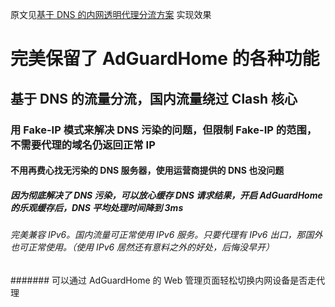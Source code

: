 原文见[基于 DNS 的内网透明代理分流方案](https://songchenwen.com/tproxy-split-by-dns/)
实现效果
# 完美保留了 AdGuardHome 的各种功能
## 基于 DNS 的流量分流，国内流量绕过 Clash 核心
### 用 Fake-IP 模式来解决 DNS 污染的问题，但限制 Fake-IP 的范围，不需要代理的域名仍返回正常 IP
#### 不用再费心找无污染的 DNS 服务器，使用运营商提供的 DNS 也没问题
##### 因为彻底解决了 DNS 污染，可以放心缓存 DNS 请求结果，开启 AdGuardHome 的乐观缓存后，DNS 平均处理时间降到 3ms
###### 完美兼容 IPv6。国内流量可正常使用 IPv6 服务。只要代理有 IPv6 出口，那国外也可正常使用。（使用 IPv6 居然还有意料之外的好处，后悔没早开）
####### 可以通过 AdGuardHome 的 Web 管理页面轻松切换内网设备是否走代理
